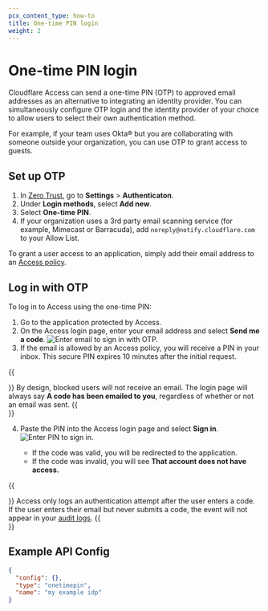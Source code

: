 ```yaml
---
pcx_content_type: how-to
title: One-time PIN login
weight: 2
---
```


# One-time PIN login

Cloudflare Access can send a one-time PIN (OTP) to approved email addresses as an alternative to integrating an identity provider. You can simultaneously configure OTP login and the identity provider of your choice to allow users to select their own authentication method.

For example, if your team uses Okta® but you are collaborating with someone outside your organization, you can use OTP to grant access to guests.

## Set up OTP

1. In [Zero Trust](https://one.dash.cloudflare.com), go to **Settings** > **Authenticaton**.
2. Under **Login methods**, select **Add new**.
3. Select **One-time PIN**.
4. If your organization uses a 3rd party email scanning service (for example, Mimecast or Barracuda), add `noreply@notify.cloudflare.com` to your Allow List.

To grant a user access to an application, simply add their email address to an [Access policy](/cloudflare-one/policies/access/policy-management/#create-a-policy).

## Log in with OTP

To log in to Access using the one-time PIN:

1. Go to the application protected by Access.
2. On the Access login page, enter your email address and select **Send me a code**.
   ![Enter email to sign in with OTP.](/cloudflare-one/static/documentation/identity/otp/otp1.png)
3. If the email is allowed by an Access policy, you will receive a PIN in your inbox. This secure PIN expires 10 minutes after the initial request.

{{<Aside type="note">}}
By design, blocked users will not receive an email. The login page will always say **A code has been emailed to you**, regardless of whether or not an email was sent.
{{</Aside>}}

4. Paste the PIN into the Access login page and select **Sign in**.
   ![Enter PIN to sign in.](/cloudflare-one/static/documentation/identity/otp/otp2.png)

   - If the code was valid, you will be redirected to the application.
   - If the code was invalid, you will see **That account does not have access.**

{{<Aside type="note">}}
Access only logs an authentication attempt after the user enters a code. If the user enters their email but never submits a code, the event will not appear in your [audit logs](/cloudflare-one/analytics/logs/audit-logs/#authentication-audit-logs).
{{</Aside>}}

## Example API Config

```json
{
  "config": {},
  "type": "onetimepin",
  "name": "my example idp"
}
```
